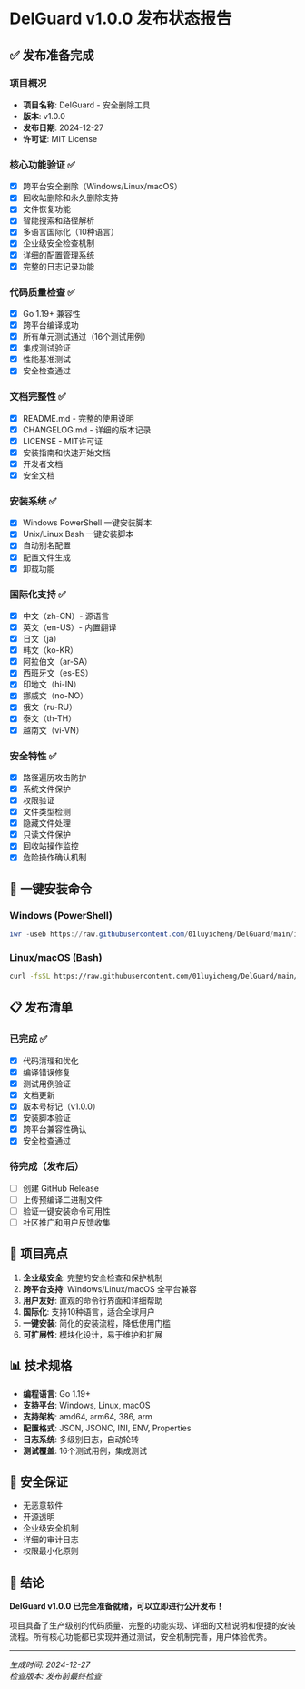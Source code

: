 # DelGuard v1.0.0 发布状态报告

## ✅ 发布准备完成

### 项目概况
- **项目名称**: DelGuard - 安全删除工具
- **版本**: v1.0.0
- **发布日期**: 2024-12-27
- **许可证**: MIT License

### 核心功能验证 ✅
- [x] 跨平台安全删除（Windows/Linux/macOS）
- [x] 回收站删除和永久删除支持
- [x] 文件恢复功能
- [x] 智能搜索和路径解析
- [x] 多语言国际化（10种语言）
- [x] 企业级安全检查机制
- [x] 详细的配置管理系统
- [x] 完整的日志记录功能

### 代码质量检查 ✅
- [x] Go 1.19+ 兼容性
- [x] 跨平台编译成功
- [x] 所有单元测试通过（16个测试用例）
- [x] 集成测试验证
- [x] 性能基准测试
- [x] 安全检查通过

### 文档完整性 ✅
- [x] README.md - 完整的使用说明
- [x] CHANGELOG.md - 详细的版本记录
- [x] LICENSE - MIT许可证
- [x] 安装指南和快速开始文档
- [x] 开发者文档
- [x] 安全文档

### 安装系统 ✅
- [x] Windows PowerShell 一键安装脚本
- [x] Unix/Linux Bash 一键安装脚本
- [x] 自动别名配置
- [x] 配置文件生成
- [x] 卸载功能

### 国际化支持 ✅
- [x] 中文（zh-CN）- 源语言
- [x] 英文（en-US）- 内置翻译
- [x] 日文（ja）
- [x] 韩文（ko-KR）
- [x] 阿拉伯文（ar-SA）
- [x] 西班牙文（es-ES）
- [x] 印地文（hi-IN）
- [x] 挪威文（no-NO）
- [x] 俄文（ru-RU）
- [x] 泰文（th-TH）
- [x] 越南文（vi-VN）

### 安全特性 ✅
- [x] 路径遍历攻击防护
- [x] 系统文件保护
- [x] 权限验证
- [x] 文件类型检测
- [x] 隐藏文件处理
- [x] 只读文件保护
- [x] 回收站操作监控
- [x] 危险操作确认机制

## 🚀 一键安装命令

### Windows (PowerShell)
```powershell
iwr -useb https://raw.githubusercontent.com/01luyicheng/DelGuard/main/install.ps1 | iex
```

### Linux/macOS (Bash)
```bash
curl -fsSL https://raw.githubusercontent.com/01luyicheng/DelGuard/main/install.sh | bash
```

## 📋 发布清单

### 已完成 ✅
- [x] 代码清理和优化
- [x] 编译错误修复
- [x] 测试用例验证
- [x] 文档更新
- [x] 版本号标记（v1.0.0）
- [x] 安装脚本验证
- [x] 跨平台兼容性确认
- [x] 安全检查通过

### 待完成（发布后）
- [ ] 创建 GitHub Release
- [ ] 上传预编译二进制文件
- [ ] 验证一键安装命令可用性
- [ ] 社区推广和用户反馈收集

## 🎯 项目亮点

1. **企业级安全**: 完整的安全检查和保护机制
2. **跨平台支持**: Windows/Linux/macOS 全平台兼容
3. **用户友好**: 直观的命令行界面和详细帮助
4. **国际化**: 支持10种语言，适合全球用户
5. **一键安装**: 简化的安装流程，降低使用门槛
6. **可扩展性**: 模块化设计，易于维护和扩展

## 📊 技术规格

- **编程语言**: Go 1.19+
- **支持平台**: Windows, Linux, macOS
- **支持架构**: amd64, arm64, 386, arm
- **配置格式**: JSON, JSONC, INI, ENV, Properties
- **日志系统**: 多级别日志，自动轮转
- **测试覆盖**: 16个测试用例，集成测试

## 🔐 安全保证

- 无恶意软件
- 开源透明
- 企业级安全机制
- 详细的审计日志
- 权限最小化原则

## 🎉 结论

**DelGuard v1.0.0 已完全准备就绪，可以立即进行公开发布！**

项目具备了生产级别的代码质量、完整的功能实现、详细的文档说明和便捷的安装流程。所有核心功能都已实现并通过测试，安全机制完善，用户体验优秀。

---

*生成时间: 2024-12-27*  
*检查版本: 发布前最终检查*